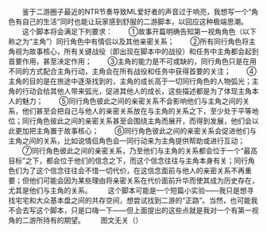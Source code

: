 　　鉴于二游圈子最近的NTR节奏导致ML爱好者的声音过于响亮，我想写一个“角色有自己的生活”同时也能让玩家感到舒服的二游脚本，以回应这种极端思潮。
　　这个脚本将会满足下列要求：
　　①故事开篇明确告知第一视角角色（以下称之为“主角”）同行角色中有情侣以及其他亲密关系；
　　②所有同行角色将主角视为故事核心，所有关键战役（即出现在脚本中的战役）和任务中主角都会起到首要作用，甚至决定作用；
　　③主角的能力是不可或缺的，同行角色只是在用不同的方式配合主角行动，主角会在所有战役和任务中获得首要的关注；
　　④主角的目的是在旅途中逐渐找到的，主角的成长高于一切同行角色的人物弧光；主角的行动会给其他人带来弧光，促进其他人的成长，这些描述都是为了体现主角本人的魅力；
　　⑤同行角色彼此之间的亲密关系不会影响他们与主角之间的关系，他们甚至会把自己与他人的亲密关系放在与主角的关系之下，至少处于平等地位；同行角色彼此之间的亲密关系甚至会围绕主角而展开，而得到发展，他们会以此更加把主角置于故事核心；
　　⑥同行角色彼此之间的亲密关系会促进他们与主角之间的关系，比如说情侣角色会一同行动来为主角提供帮助或进行互动；
　　⑦同行角色彼此之间的亲密关系，乃至他们与主角的关系都会位于一个“最高目标”之下，都会位于他们的信念之下，而这个信念往往与主角本身有关；同行角色们为了这个信念往往会不惜一切代价，在这信念面前与他人的亲密关系不再重要；但他们可能会因为某些理由将亲密关系在代价面前升华而使其成为历史存在，尤其是他们与主角的关系。
　　这个脚本可能是一个短篇小实验——我只是想寻找宅宅和大众基本盘之间的共存空间，想尝试找到二游的“正路”。当然，也可能我不会去写这个脚本，只是口嗨一下——但上面提出的这些点就是我对一个有第一视角的二游所持有的期望。
　　图文无关（）
<!-- ##{"timestamp":1698231454}## -->